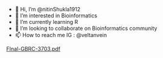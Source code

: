 - 👋 Hi, I’m @nitinShukla1912
- 👀 I’m interested in Bioinformatics
- 🌱 I’m currently learning R
- 💞️ I’m looking to collaborate on Bioinformatics community
- 📫 How to reach me IG : @veltanvein

[FInal-GBRC-3703.pdf](https://github.com/nitinShukla1912/nitinShukla1912/files/7799279/FInal-GBRC-3703.pdf)
